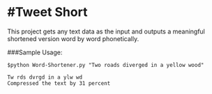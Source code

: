 #Tweet Short
=============

This project gets any text data as the input and outputs a meaningful shortened version word by word phonetically.

###Sample Usage:

```
$python Word-Shortener.py "Two roads diverged in a yellow wood"

Tw rds dvrgd in a ylw wd
Compressed the text by 31 percent
```
